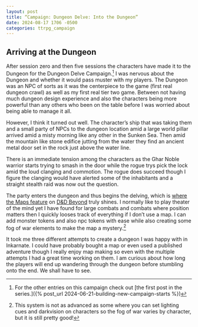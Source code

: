 ```yaml
---
layout: post
title: “Campaign: Dungeon Delve: Into the Dungeon”
date: 2024-08-17 1706 -0500
categories: ttrpg_campaign
---
```

## Arriving at the Dungeon

After session zero and then five sessions the characters have made it to the Dungeon for the Dungeon Delve Campaign.[^1] I was nervous about the Dungeon and whether it would pass muster with my players.  The Dungeon was an NPC of sorts as it was the centerpiece to the game (first real dungeon crawl) as well as my first real tier two game. Between not having much dungeon design experience and also the characters being more powerful than any others who been on the table before I was worried about being able to manage it all.

However, I think it turned out well. The character’s ship that was taking them and a small party of NPCs to the dungeon location amid a large world pillar arrived amid a misty morning like any other in the Sunken Sea. Then amid the mountain like stone edifice jutting from the water they find an ancient metal door set in the rock just above the water line.

There is an immediate tension among the characters as the Ghar Noble warrior starts trying to smash in the door while the rogue trys pick the lock amid the loud clanging and commotion. The rogue does succeed though I figure the clanging would have alerted some of the inhabitants and a straight stealth raid was now out the question.

The party enters the dungeon and thus begins the delving, which is [where the Maps feature](https://www.dndbeyond.com/games) on [D&D Beyond](https://marketplace.dndbeyond.com/) truly shines. I normally like to play theater of the mind yet I have found for large combats and combats where position matters then I quickly looses track of everything if I don’t use a map. I can add monster tokens and also npc tokens with ease while also creating some fog of war elements to make the map a mystery.[^2]

It took me three different attempts to create a dungeon I was happy with in Inkarnate. I could have probably bought a map or even used a published adventure though I really enjoy map making so even with the multiple attempts I had a great time working on them. I am curious about how long the players will end up wandering through the dungeon before stumbling onto the end. We shall have to see.



[^1]: For the other entries on this campaign check out [the first post in the series.]({% post_url 2024-06-21-building-new-campaign-starts %})


[^2]: This system is not as advanced as some where you can set lighting cues and darkvision on characters so the fog of war varies by character, but it is still pretty good!